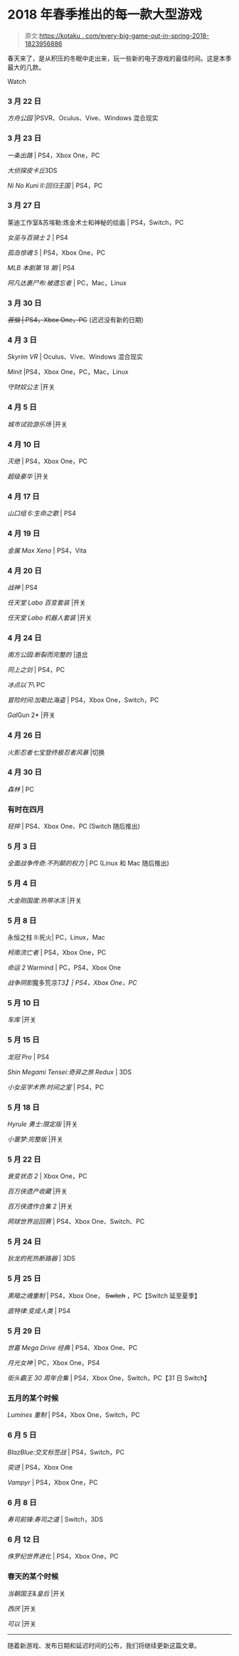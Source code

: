 # 2018 年春季推出的每一款大型游戏

> 原文:[https://kotaku . com/every-big-game-out-in-spring-2018-1823956886](https://kotaku.com/every-big-game-coming-out-in-spring-2018-1823956886)

春天来了，是从积压的冬眠中走出来，玩一些新的电子游戏的最佳时间。这是本季最大的几款。

Watch

### 3 月 22 日

*方舟公园* |PSVR、Oculus、Vive、Windows 混合现实

### 3 月 23 日

*一条出路* | PS4，Xbox One，PC

*大侦探皮卡丘*3DS

*Ni No Kuni II:回归王国* | PS4，PC

### 3 月 27 日

莱迪工作室&苏埃勒:炼金术士和神秘的绘画 | PS4，Switch，PC

*女巫与百骑士 2* | PS4

*孤岛惊魂 5* | PS4，Xbox One，PC

*MLB 本剧第 18 期* | PS4

*阿凡达裹尸布:被遗忘者* | PC，Mac，Linux

### 3 月 30 日

~~*苦恼* | PS4，Xbox One，PC~~ (迟迟没有新的日期)

### 4 月 3 日

*Skyrim VR* | Oculus、Vive、Windows 混合现实

*Minit* |PS4，Xbox One，PC，Mac，Linux

*守财奴公主* |开关

### 4 月 5 日

*城市试验游乐场* |开关

### 4 月 10 日

*灭绝* | PS4，Xbox One，PC

*超级豪华* |开关

### 4 月 17 日

*山口组 6:生命之歌* | PS4

### 4 月 19 日

*金属 Max Xeno* | PS4，Vita

### 4 月 20 日

*战神* | PS4

*任天堂 Labo 百变套装* |开关

*任天堂 Labo 机器人套装* |开关

### 4 月 24 日

*南方公园:断裂而完整的* |道岔

*同上之剑* | PS4，PC

*冰点以下*\ PC

*冒险时间:加勒比海盗* | PS4，Xbox One，Switch，PC

*Gal*Gun 2* |开关

### 4 月 26 日

*火影忍者七宝登终极忍者风暴* |切换

### 4 月 30 日

*森林* | PC

### 有时在四月

*轻摔* | PS4、Xbox One、PC (Switch 随后推出)

### 5 月 3 日

*全面战争传奇:不列颠的权力* | PC (Linux 和 Mac 随后推出)

### 5 月 4 日

*大金刚国度:热带冰冻* |开关

### 5 月 8 日

永恒之柱 II:死火| PC，Linux，Mac

*柯南流亡者* | PS4，Xbox One，PC

*命运 2* Warmind | PC，PS4，Xbox One

*战争阴影*魔多荒凉*T3】| PS4，Xbox One，PC*

### 5 月 10 日

*车库* |开关

### 5 月 15 日

*龙冠 Pro* | PS4

*Shin Megami Tensei:奇异之旅 Redux* | 3DS

*小女巫学术界:时间之室* | PS4，PC

### 5 月 18 日

*Hyrule 勇士:限定版* |开关

*小噩梦:完整版* |开关

### 5 月 22 日

*衰变状态 2* | Xbox One，PC

*百万侠遗产收藏* |开关

*百万侠遗作合集 2* |开关

*网球世界巡回赛* | PS4、Xbox One、Switch、PC

### 5 月 24 日

*狄龙的死热断路器* | 3DS

### 5 月 25 日

*黑暗之魂重制* | PS4，Xbox One， ~~Switch~~ ，PC【Switch 延至夏季】

*底特律:变成人类* | PS4

### 5 月 29 日

*世嘉 Mega Drive 经典* | PS4、Xbox One、PC

*月光女神* | PC，Xbox One，PS4

*街头霸王 30 周年合集* | PS4，Xbox One，Switch，PC【31 日 Switch】

### 五月的某个时候

*Lumines 重制* | PS4，Xbox One，Switch，PC

### 6 月 5 日

*BlazBlue:交叉标签战* | PS4，Switch，PC

*突进* | PS4，Xbox One

*Vampyr* | PS4，Xbox One，PC

### 6 月 8 日

*寿司前锋:寿司之道* | Switch，3DS

### 6 月 12 日

*侏罗纪世界进化* | PS4，Xbox One，PC

### 春天的某个时候

*当朝国王&皇后* |开关

*西厌* |开关

*可以* |开关

* * *

随着新游戏、发布日期和延迟时间的公布，我们将继续更新这篇文章。
